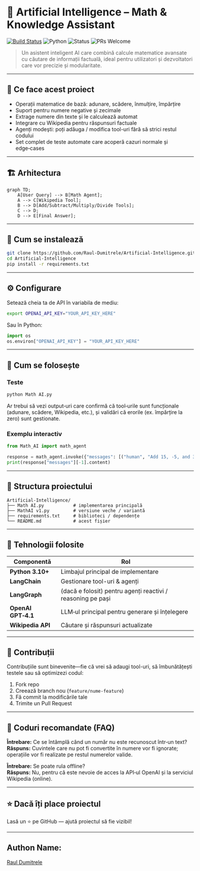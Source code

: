 # 🧮 Artificial Intelligence – Math & Knowledge Assistant

[![Build Status](https://img.shields.io/github/actions/workflow/status/Raul-Dumitrele/Artificial-Intelligence/ci.yml?branch=main)](https://github.com/Raul-Dumitrele/Artificial-Intelligence/actions)
![Python](https://img.shields.io/badge/python-3.10%2B-brightgreen.svg)
![Status](https://img.shields.io/badge/status-active-success)
![PRs Welcome](https://img.shields.io/badge/PRs-welcome-orange.svg)

> Un asistent inteligent AI care combină calcule matematice avansate cu căutare de informații factuală, ideal pentru utilizatori și dezvoltatori care vor precizie și modularitate.

---

## 🚀 Ce face acest proiect

- Operații matematice de bază: adunare, scădere, înmulțire, împărțire  
- Suport pentru numere negative și zecimale  
- Extrage numere din texte și le calculează automat  
- Integrare cu Wikipedia pentru răspunsuri factuale  
- Agenți modeşti: poți adăuga / modifica tool-uri fără să strici restul codului  
- Set complet de teste automate care acoperă cazuri normale și edge‑cases  

---

## 🏗️ Arhitectura

```mermaid
graph TD;
    A[User Query] --> B[Math Agent];
    A --> C[Wikipedia Tool];
    B --> D[Add/Subtract/Multiply/Divide Tools];
    C --> D;
    D --> E[Final Answer];
```

---

## 🔧 Cum se instalează

```bash
git clone https://github.com/Raul-Dumitrele/Artificial-Intelligence.git
cd Artificial-Intelligence
pip install -r requirements.txt
```

---

## ⚙️ Configurare

Setează cheia ta de API în variabila de mediu:

```bash
export OPENAI_API_KEY="YOUR_API_KEY_HERE"
```

Sau în Python:

```python
import os
os.environ["OPENAI_API_KEY"] = "YOUR_API_KEY_HERE"
```

---

## 🧪 Cum se folosește

### Teste

```bash
python Math AI.py
```

Ar trebui să vezi output‑uri care confirmă că tool‑urile sunt funcționale (adunare, scădere, Wikipedia, etc.), și validări că erorile (ex. împărțire la zero) sunt gestionate.

### Exemplu interactiv

```python
from Math_AI import math_agent

response = math_agent.invoke({"messages": [("human", "Add 15, -5, and 3.2")]})
print(response["messages"][-1].content)
```

---

## 📂 Structura proiectului

```
Artificial-Intelligence/
├── Math AI.py           # implementarea principală
├── MathAI v1.py         # versiune veche / variantă
├── requirements.txt     # biblioteci / dependențe
└── README.md            # acest fișier
```

---

## 🧠 Tehnologii folosite

| Componentă         | Rol                                                                 |
|--------------------|----------------------------------------------------------------------|
| **Python 3.10+**   | Limbajul principal de implementare                                  |
| **LangChain**      | Gestionare tool-uri & agenți                                         |
| **LangGraph**      | (dacă e folosit) pentru agenți reactivi / reasoning pe pași         |
| **OpenAI GPT‑4.1** | LLM‑ul principal pentru generare și înțelegere                       |
| **Wikipedia API**  | Căutare și răspunsuri actualizate                                   |

---

## 🤝 Contribuții

Contribuțiile sunt binevenite—fie că vrei să adaugi tool-uri, să îmbunătățești testele sau să optimizezi codul:

1. Fork repo  
2. Creează branch nou (`feature/nume-feature`)  
3. Fă commit la modificările tale  
4. Trimite un Pull Request  

---


## 📌 Coduri recomandate (FAQ)

**Întrebare:** Ce se întâmplă când un număr nu este recunoscut într‑un text?  
**Răspuns:** Cuvintele care nu pot fi convertite în numere vor fi ignorate; operațiile vor fi realizate pe restul numerelor valide.

**Întrebare:** Se poate rula offline?  
**Răspuns:** Nu, pentru că este nevoie de acces la API‑ul OpenAI și la serviciul Wikipedia (online).

---

## ⭐ Dacă îți place proiectul

Lasă un ⭐ pe GitHub — ajută proiectul să fie vizibil!

---

## Authon Name:

[Raul Dumitrele](https://github.com/Raul-Dumitrele)
